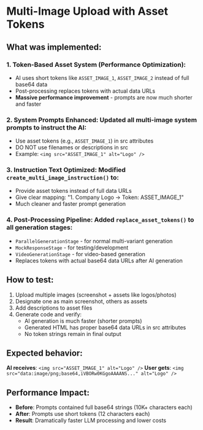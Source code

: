 # Multi-Image Upload with Asset Tokens

## What was implemented:

### 1. **Token-Based Asset System** (Performance Optimization):
   - AI uses short tokens like `ASSET_IMAGE_1`, `ASSET_IMAGE_2` instead of full base64 data
   - Post-processing replaces tokens with actual data URLs
   - **Massive performance improvement** - prompts are now much shorter and faster

### 2. **System Prompts Enhanced**: Updated all multi-image system prompts to instruct the AI:
   - Use asset tokens (e.g., `ASSET_IMAGE_1`) in src attributes  
   - DO NOT use filenames or descriptions in src
   - Example: `<img src="ASSET_IMAGE_1" alt="Logo" />`

### 3. **Instruction Text Optimized**: Modified `create_multi_image_instruction()` to:
   - Provide asset tokens instead of full data URLs
   - Give clear mapping: "1. Company Logo → Token: ASSET_IMAGE_1"
   - Much cleaner and faster prompt generation

### 4. **Post-Processing Pipeline**: Added `replace_asset_tokens()` to all generation stages:
   - `ParallelGenerationStage` - for normal multi-variant generation
   - `MockResponseStage` - for testing/development
   - `VideoGenerationStage` - for video-based generation
   - Replaces tokens with actual base64 data URLs after AI generation

## How to test:

1. Upload multiple images (screenshot + assets like logos/photos)
2. Designate one as main screenshot, others as assets
3. Add descriptions to asset files  
4. Generate code and verify:
   - AI generation is much faster (shorter prompts)
   - Generated HTML has proper base64 data URLs in src attributes
   - No token strings remain in final output

## Expected behavior:

**AI receives**: `<img src="ASSET_IMAGE_1" alt="Logo" />`
**User gets**: `<img src="data:image/png;base64,iVBORw0KGgoAAAANS..." alt="Logo" />`

## Performance Impact:

- **Before**: Prompts contained full base64 strings (10K+ characters each)
- **After**: Prompts use short tokens (12 characters each)  
- **Result**: Dramatically faster LLM processing and lower costs
